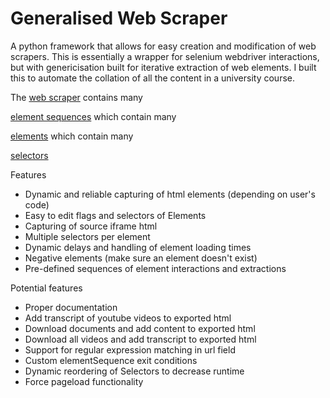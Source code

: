 # Generalised Web Scraper
A python framework that allows for easy creation and modification of web scrapers. 
This is essentially a wrapper for selenium webdriver interactions, but with genericisation built for iterative extraction of web elements. 
I built this to automate the collation of all the content in a university course.

The [web scraper](WebScraper.py) contains many

[element sequences](ElementSequence.py) which contain many

[elements](Element.py) which contain many 

[selectors](Selector.py)


Features
- Dynamic and reliable capturing of html elements (depending on user's code)
- Easy to edit flags and selectors of Elements
- Capturing of source iframe html
- Multiple selectors per element
- Dynamic delays and handling of element loading times
- Negative elements (make sure an element doesn't exist)
- Pre-defined sequences of element interactions and extractions


Potential features
- Proper documentation
- Add transcript of youtube videos to exported html
- Download documents and add content to exported html
- Download all videos and add transcript to exported html
- Support for regular expression matching in url field
- Custom elementSequence exit conditions
- Dynamic reordering of Selectors to decrease runtime
- Force pageload functionality
